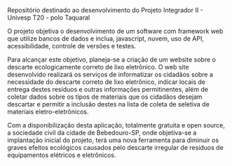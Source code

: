 Repositório destinado ao desenvolvimento do Projeto Integrador II - Univesp T20 - polo Taquaral

O projeto objetiva o desenvolvimento de um software com framework web que utilize bancos de dados e inclua, javascript, nuvem, uso de API, acessibilidade, controle de versões e testes.

Para alcançar este objetivo, planeja-se a criação de um website sobre o descarte ecologicamente correto de lixo eletrônico. O web site desenvolvido realizará os serviços de informatizar os cidadãos sobre a necessidade do descarte correto de lixo eletrônico, indicar locais de entrega destes resíduos e outras informações permitinentes, além de coletar dados sobre os tipos de materiais que os cidadãos desejam descartar e permitir a inclusão destes na lista de coleta de seletiva de materiais eletro-eletrônicos.

Com a disponibilização desta aplicação, totalmente gratuita e open source, a sociedade civil da cidade de Bebedouro-SP, onde objetiva-se a implantação inicial do projeto, terá uma nova ferramenta para diminuir os graves efeitos ecológicos causados pelo descarte irregular de resíduos de equipamentos elétricos e eletrônicos.
